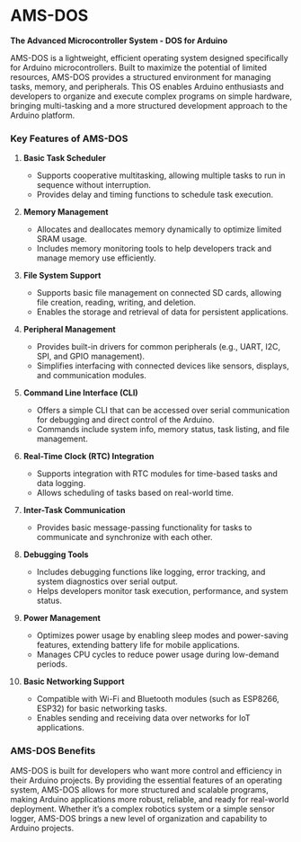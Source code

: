 # AMS-DOS

**The Advanced Microcontroller System - DOS for Arduino**

AMS-DOS is a lightweight, efficient operating system designed specifically for Arduino microcontrollers. Built to maximize the potential of limited resources, AMS-DOS provides a structured environment for managing tasks, memory, and peripherals. This OS enables Arduino enthusiasts and developers to organize and execute complex programs on simple hardware, bringing multi-tasking and a more structured development approach to the Arduino platform.

### Key Features of AMS-DOS

1. **Basic Task Scheduler**  
   - Supports cooperative multitasking, allowing multiple tasks to run in sequence without interruption.
   - Provides delay and timing functions to schedule task execution.

2. **Memory Management**  
   - Allocates and deallocates memory dynamically to optimize limited SRAM usage.
   - Includes memory monitoring tools to help developers track and manage memory use efficiently.

3. **File System Support**  
   - Supports basic file management on connected SD cards, allowing file creation, reading, writing, and deletion.
   - Enables the storage and retrieval of data for persistent applications.

4. **Peripheral Management**  
   - Provides built-in drivers for common peripherals (e.g., UART, I2C, SPI, and GPIO management).
   - Simplifies interfacing with connected devices like sensors, displays, and communication modules.

5. **Command Line Interface (CLI)**  
   - Offers a simple CLI that can be accessed over serial communication for debugging and direct control of the Arduino.
   - Commands include system info, memory status, task listing, and file management.

6. **Real-Time Clock (RTC) Integration**  
   - Supports integration with RTC modules for time-based tasks and data logging.
   - Allows scheduling of tasks based on real-world time.

7. **Inter-Task Communication**  
   - Provides basic message-passing functionality for tasks to communicate and synchronize with each other.

8. **Debugging Tools**  
   - Includes debugging functions like logging, error tracking, and system diagnostics over serial output.
   - Helps developers monitor task execution, performance, and system status.

9. **Power Management**  
   - Optimizes power usage by enabling sleep modes and power-saving features, extending battery life for mobile applications.
   - Manages CPU cycles to reduce power usage during low-demand periods.

10. **Basic Networking Support**  
    - Compatible with Wi-Fi and Bluetooth modules (such as ESP8266, ESP32) for basic networking tasks.
    - Enables sending and receiving data over networks for IoT applications.

### AMS-DOS Benefits

AMS-DOS is built for developers who want more control and efficiency in their Arduino projects. By providing the essential features of an operating system, AMS-DOS allows for more structured and scalable programs, making Arduino applications more robust, reliable, and ready for real-world deployment. Whether it’s a complex robotics system or a simple sensor logger, AMS-DOS brings a new level of organization and capability to Arduino projects.
